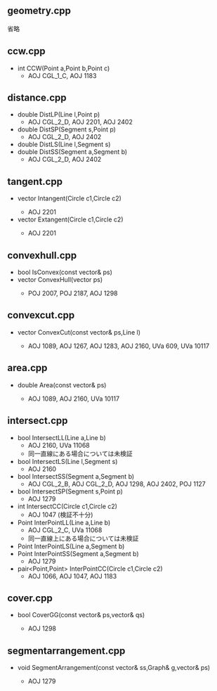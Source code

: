 ## geometry.cpp
  省略

## ccw.cpp
+ int CCW(Point a,Point b,Point c)
  - AOJ CGL_1_C, AOJ 1183

## distance.cpp
+ double DistLP(Line l,Point p)
  - AOJ CGL_2_D, AOJ 2201, AOJ 2402
+ double DistSP(Segment s,Point p)
  - AOJ CGL_2_D, AOJ 2402
+ double DistLS(Line l,Segment s)
+ double DistSS(Segment a,Segment b)
  - AOJ CGL_2_D, AOJ 2402

## tangent.cpp
+ vector<Line> Intangent(Circle c1,Circle c2)
  - AOJ 2201
+ vector<Line> Extangent(Circle c1,Circle c2)
  - AOJ 2201

## convexhull.cpp
+ bool IsConvex(const vector<Point>& ps)
+ vector<Point> ConvexHull(vector<Point> ps)
  - POJ 2007, POJ 2187, AOJ 1298

## convexcut.cpp
+ vector<Point> ConvexCut(const vector<Point>& ps,Line l)
  - AOJ 1089, AOJ 1267, AOJ 1283, AOJ 2160, UVa 609, UVa 10117

## area.cpp
+ double Area(const vector<Point>& ps)
  - AOJ 1089, AOJ 2160, UVa 10117

## intersect.cpp
+ bool IntersectLL(Line a,Line b)
  - AOJ 2160, UVa 11068
  - 同一直線にある場合については未検証
+ bool IntersectLS(Line l,Segment s)
  - AOJ 2160
+ bool IntersectSS(Segment a,Segment b)
  - AOJ CGL_2_B, AOJ CGL_2_D, AOJ 1298, AOJ 2402, POJ 1127
+ bool IntersectSP(Segment s,Point p)
  - AOJ 1279
+ int IntersectCC(Circle c1,Circle c2)
  - AOJ 1047 (検証不十分)
+ Point InterPointLL(Line a,Line b)
  - AOJ CGL_2_C, UVa 11068
  - 同一直線上にある場合については未検証
+ Point InterPointLS(Line a,Segment b)
+ Point InterPointSS(Segment a,Segment b)
  - AOJ 1279
+ pair<Point,Point> InterPointCC(Circle c1,Circle c2)
  - AOJ 1066, AOJ 1047, AOJ 1183

## cover.cpp
+ bool CoverGG(const vector<Point>& ps,vector<Point>& qs)
  - AOJ 1298

## segmentarrangement.cpp
+ void SegmentArrangement(const vector<Segment>& ss,Graph& g,vector<Point>& ps)
  - AOJ 1279
